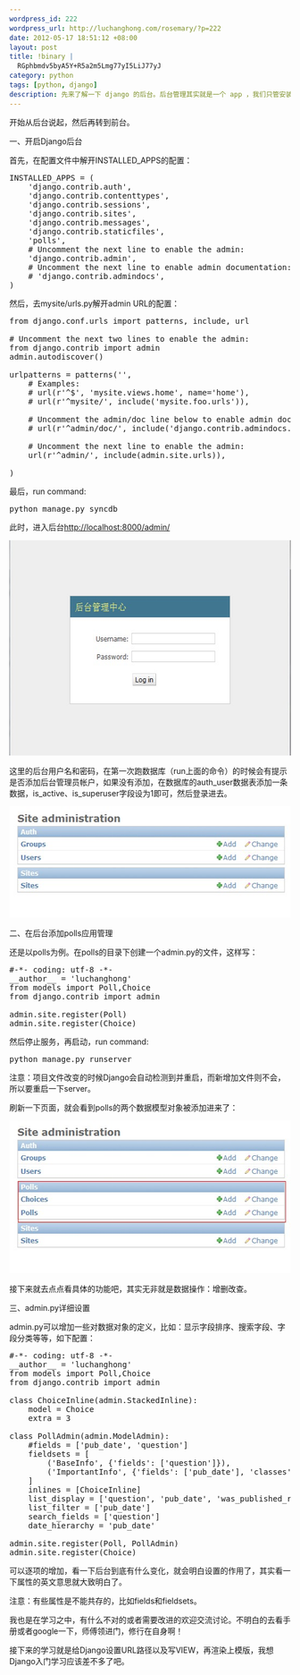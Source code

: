 ```yaml
--- 
wordpress_id: 222
wordpress_url: http://luchanghong.com/rosemary/?p=222
date: 2012-05-17 18:51:12 +08:00
layout: post
title: !binary |
  RGphbmdv5byA5Y+R5a2m5Lmg77yI5LiJ77yJ
category: python
tags: [python, django]
description: 先来了解一下 django 的后台。后台管理其实就是一个 app ，我们只管安装配置，照着文档走一遍就大致了解了。
---
```

开始从后台说起，然后再转到前台。

一、开启Django后台

首先，在配置文件中解开INSTALLED_APPS的配置：
<pre class="prettyprint">
INSTALLED_APPS = (
    'django.contrib.auth',
    'django.contrib.contenttypes',
    'django.contrib.sessions',
    'django.contrib.sites',
    'django.contrib.messages',
    'django.contrib.staticfiles',
    'polls',
    # Uncomment the next line to enable the admin:
    'django.contrib.admin',
    # Uncomment the next line to enable admin documentation:
    # 'django.contrib.admindocs',
)
</pre>
然后，去mysite/urls.py解开admin URL的配置：
<pre class="prettyprint">
from django.conf.urls import patterns, include, url

# Uncomment the next two lines to enable the admin:
from django.contrib import admin
admin.autodiscover()

urlpatterns = patterns('',
    # Examples:
    # url(r'^$', 'mysite.views.home', name='home'),
    # url(r'^mysite/', include('mysite.foo.urls')),

    # Uncomment the admin/doc line below to enable admin documentation:
    # url(r'^admin/doc/', include('django.contrib.admindocs.urls')),

    # Uncomment the next line to enable the admin:
    url(r'^admin/', include(admin.site.urls)),

)
</pre>
最后，run command:

<pre class="prettyprint">python manage.py syncdb</pre>

此时，进入后台<a href="http://localhost:8000/admin/">http://localhost:8000/admin/</a>

<a href="/upload/2012/05/admin-logo.jpg"><img class="alignnone size-full wp-image-223" title="admin-logo" src="/upload/2012/05/admin-logo.jpg" alt="" width="592" height="385" /></a>

这里的后台用户名和密码，在第一次跑数据库（run上面的命令）的时候会有提示是否添加后台管理员帐户，如果没有添加，在数据库的auth_user数据表添加一条数据，is_active、is_superuser字段设为1即可，然后登录进去。

<a href="/upload/2012/05/admin-manage.jpg"><img class="alignnone size-full wp-image-224" title="admin-manage" src="/upload/2012/05/admin-manage.jpg" alt="" width="526" height="199" /></a>

二、在后台添加polls应用管理

还是以polls为例。在polls的目录下创建一个admin.py的文件，这样写：
<pre class="prettyprint">
#-*- coding: utf-8 -*-
__author__ = 'luchanghong'
from models import Poll,Choice
from django.contrib import admin

admin.site.register(Poll)
admin.site.register(Choice)
</pre>
然后停止服务，再启动，run command:

<pre class="prettyprint">python manage.py runserver</pre>

注意：项目文件改变的时候Django会自动检测到并重启，而新增加文件则不会，所以要重启一下server。

刷新一下页面，就会看到polls的两个数据模型对象被添加进来了：

<a href="/upload/2012/05/admin-polls.jpg"><img class="alignnone size-full wp-image-225" title="admin-polls" src="/upload/2012/05/admin-polls.jpg" alt="" width="526" height="273" /></a>

接下来就去点点看具体的功能吧，其实无非就是数据操作：增删改查。

三、admin.py详细设置

admin.py可以增加一些对数据对象的定义，比如：显示字段排序、搜索字段、字段分类等等，如下配置：
<pre class="prettyprint">
#-*- coding: utf-8 -*-
__author__ = 'luchanghong'
from models import Poll,Choice
from django.contrib import admin

class ChoiceInline(admin.StackedInline):
    model = Choice
    extra = 3

class PollAdmin(admin.ModelAdmin):
    #fields = ['pub_date', 'question']
    fieldsets = [
        ('BaseInfo', {'fields': ['question']}),
        ('ImportantInfo', {'fields': ['pub_date'], 'classes': ['collapse']})
    ]
    inlines = [ChoiceInline]
    list_display = ['question', 'pub_date', 'was_published_recently']
    list_filter = ['pub_date']
    search_fields = ['question']
    date_hierarchy = 'pub_date'

admin.site.register(Poll, PollAdmin)
admin.site.register(Choice)
</pre>
可以逐项的增加，看一下后台到底有什么变化，就会明白设置的作用了，其实看一下属性的英文意思就大致明白了。

注意：有些属性是不能共存的，比如fields和fieldsets。

我也是在学习之中，有什么不对的或者需要改进的欢迎交流讨论。不明白的去看手册或者google一下，师傅领进门，修行在自身啊！

接下来的学习就是给Django设置URL路径以及写VIEW，再渲染上模版，我想Django入门学习应该差不多了吧。
